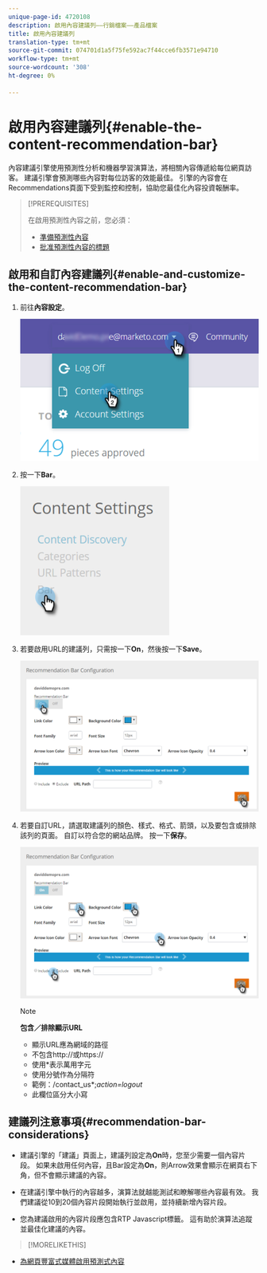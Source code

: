 ```yaml
---
unique-page-id: 4720108
description: 啟用內容建議列——行銷檔案——產品檔案
title: 啟用內容建議列
translation-type: tm+mt
source-git-commit: 074701d1a5f75fe592ac7f44cce6fb3571e94710
workflow-type: tm+mt
source-wordcount: '308'
ht-degree: 0%

---
```



# 啟用內容建議列{#enable-the-content-recommendation-bar}

內容建議引擎使用預測性分析和機器學習演算法，將相關內容傳遞給每位網頁訪客。 建議引擎會預測哪些內容對每位訪客的效能最佳。 引擎的內容會在Recommendations頁面下受到監控和控制，協助您最佳化內容投資報酬率。

>[!PREREQUISITES]
>
>在啟用預測性內容之前，您必須：
>
>* [準備預測性內容](http://docs.marketo.com/display/docs/edit+predictive+content)
>* [批准預測性內容的標題](/help/marketo/product-docs/predictive-content/working-with-all-content/approve-a-title-for-predictive-content.md)


## 啟用和自訂內容建議列{#enable-and-customize-the-content-recommendation-bar}

1. 前往&#x200B;**內容設定**。

   ![](assets/settings-dropdown-hand.png)

1. 按一下&#x200B;**Bar**。

   ![](assets/content-settings-bar-hand.png)

1. 若要啟用URL的建議列，只需按一下&#x200B;**On**，然後按一下&#x200B;**Save**。

   ![](assets/bar-enable.png)

1. 若要自訂URL，請選取建議列的顏色、樣式、格式、箭頭，以及要包含或排除該列的頁面。 自訂以符合您的網站品牌。 按一下&#x200B;**保存**。

   ![](assets/bar-customize-details-hands.png)

   >[!NOTE]
   >
   >**包含／排除顯示URL**
   >
   >    * 顯示URL應為網域的路徑
   >    * 不包含http://或https://
   >    * 使用*表示萬用字元
   * 使用分號作為分隔符
   * 範例：/contact_us*;*action=logout*
   * 此欄位區分大小寫


## 建議列注意事項{#recommendation-bar-considerations}

* 建議引擎的「建議」頁面上，建議列設定為&#x200B;**On**&#x200B;時，您至少需要一個內容片段。 如果未啟用任何內容，且Bar設定為&#x200B;**On**，則Arrow效果會顯示在網頁右下角，但不會顯示建議的內容。

* 在建議引擎中執行的內容越多，演算法就越能測試和瞭解哪些內容最有效。 我們建議從10到20個內容片段開始執行並啟用，並持續新增內容片段。
* 您為建議啟用的內容片段應包含RTP Javascript標籤。 這有助於演算法追蹤並最佳化建議的內容。

>[!MORELIKETHIS]
* [為網頁豐富式媒體啟用預測式內容](enable-predictive-content-for-web-rich-media.md)


